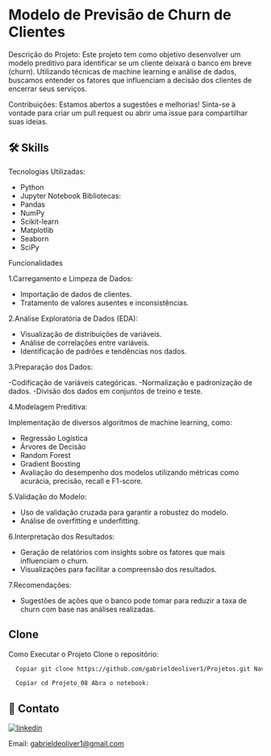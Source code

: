 
# Modelo de Previsão de Churn de Clientes

Descrição do Projeto: Este projeto tem como objetivo desenvolver um modelo preditivo para identificar se um cliente deixará o banco em breve (churn). Utilizando técnicas de machine learning e análise de dados, buscamos entender os fatores que influenciam a decisão dos clientes de encerrar seus serviços.

Contribuições: Estamos abertos a sugestões e melhorias! Sinta-se à vontade para criar um pull request ou abrir uma issue para compartilhar suas ideias.




## 🛠 Skills

Tecnologias Utilizadas:

- Python
- Jupyter Notebook
Bibliotecas:
- Pandas
- NumPy
- Scikit-learn
- Matplotlib
- Seaborn
- SciPy

Funcionalidades

1.Carregamento e Limpeza de Dados:

- Importação de dados de clientes.
- Tratamento de valores ausentes e inconsistências.

2.Análise Exploratória de Dados (EDA):

- Visualização de distribuições de variáveis.
- Análise de correlações entre variáveis.
- Identificação de padrões e tendências nos dados.

3.Preparação dos Dados:

-Codificação de variáveis categóricas.
-Normalização e padronização de dados.
-Divisão dos dados em conjuntos de treino e teste.

4.Modelagem Preditiva:

Implementação de diversos algoritmos de machine learning, como:
- Regressão Logística
- Árvores de Decisão
- Random Forest
- Gradient Boosting
- Avaliação do desempenho dos modelos utilizando métricas como acurácia, precisão, recall e F1-score.

5.Validação do Modelo:

- Uso de validação cruzada para garantir a robustez do modelo.
- Análise de overfitting e underfitting.

6.Interpretação dos Resultados:

- Geração de relatórios com insights sobre os fatores que mais influenciam o churn.
- Visualizações para facilitar a compreensão dos resultados.

7.Recomendações:

- Sugestões de ações que o banco pode tomar para reduzir a taxa de churn com base nas análises realizadas.

## Clone

Como Executar o Projeto Clone o repositório:

```bash
  Copiar git clone https://github.com/gabrieldeoliver1/Projetos.git Navegue até o diretório do projeto:
```

```bash
  Copiar cd Projeto_08 Abra o notebook:
```





## 🔗 Contato

[![linkedin](https://img.shields.io/badge/linkedin-0A66C2?style=for-the-badge&logo=linkedin&logoColor=white)](https://www.linkedin.com/in/gabrieldeoliver1/)

Email: gabrieldeoliver1@gmail.com


